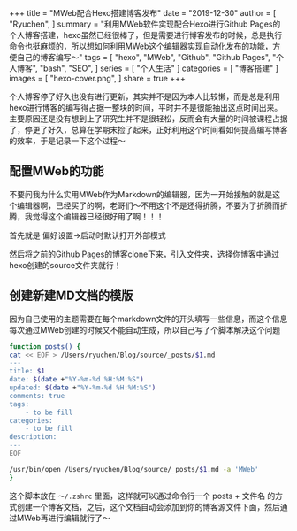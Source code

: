 +++
title = "MWeb配合Hexo搭建博客发布"
date = "2019-12-30"
author = [
    "Ryuchen",
]
summary = "利用MWeb软件实现配合Hexo进行Github Pages的个人博客搭建，hexo虽然已经很棒了，但是需要进行博客发布的时候，总是执行命令也挺麻烦的，所以想如何利用MWeb这个编辑器实现自动化发布的功能，方便自己的博客编写～"
tags = [
    "hexo",
    "MWeb",
    "Github",
    "Github Pages",
    "个人博客",
    "bash",
    "SEO",
]
series = [
    "个人生活"
]
categories = [
    "博客搭建"
]
images = [
    "hexo-cover.png",
]
share = true
+++


个人博客停了好久也没有进行更新，其实并不是因为本人比较懒，而是总是利用hexo进行博客的编写得占据一整块的时间，平时并不是很能抽出这点时间出来。主要原因还是没有想到上了研究生并不是很轻松，反而会有大量的时间被课程占据了，停更了好久，总算在学期末捡了起来，正好利用这个时间看如何提高编写博客的效率，于是记录一下这个过程～

## 配置MWeb的功能

不要问我为什么实用MWeb作为Markdown的编辑器，因为一开始接触的就是这个编辑器啊，已经买了的啊，老哥们～不用这个不是还得折腾，不要为了折腾而折腾，我觉得这个编辑器已经很好用了啊！！！

首先就是 偏好设置->启动时默认打开外部模式


然后将之前的Github Pages的博客clone下来，引入文件夹，选择你博客中通过hexo创建的source文件夹就行！


## 创建新建MD文档的模版

因为自己使用的主题需要在每个markdown文件的开头填写一些信息，而这个信息每次通过MWeb创建的时候又不能自动生成，所以自己写了个脚本解决这个问题

```bash
function posts() {
cat << EOF > /Users/ryuchen/Blog/source/_posts/$1.md
---
title: $1
date: $(date +"%Y-%m-%d %H:%M:%S")
updated: $(date +"%Y-%m-%d %H:%M:%S")
comments: true
tags:
    - to be fill
categories: 
    - to be fill
description: 
---
EOF

/usr/bin/open /Users/ryuchen/Blog/source/_posts/$1.md -a 'MWeb'
}
```

这个脚本放在 `～/.zshrc` 里面，这样就可以通过命令行一个 posts + 文件名 的方式创建一个博客文档，之后，这个文档自动会添加到你的博客源文件下面，然后通过MWeb再进行编辑就行了～